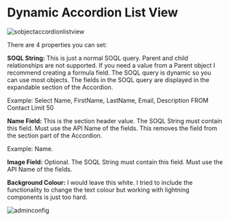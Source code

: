 # Dynamic Accordion List View

![sobjectaccordionlistview](https://cdn-images-1.medium.com/max/1200/1*cJ2Lj9us2OgRiifp9uQfDQ.png)

There are 4 properties you can set:

**SOQL String:** This is just a normal SOQL query. Parent and child relationships are not supported. If you need a value from a Parent object I recommend creating a formula field. The SOQL query is dynamic so you can use most objects. The fields in the SOQL query are displayed in the expandable section of the Accordion.

Example: Select Name, FirstName, LastName, Email, Description FROM Contact Limit 50

**Name Field:** This is the section header value. The SOQL String must contain this field. Must use the API Name of the fields. This removes the field from the section part of the Accordion.

Example: Name.

**Image Field:** Optional. The SOQL String must contain this field. Must use the API Name of the fields.

**Background Colour:** I would leave this white. I tried to include the functionality to change the text colour but working with lightning components is just too hard.


![adminconfig](https://cdn-images-1.medium.com/max/1200/1*qBt3T7OUYGmvmFFwB1bANA.png)


